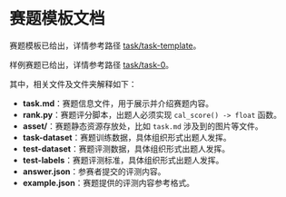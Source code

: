 # 赛题模板文档

赛题模板已给出，详情参考路径 [task/task-template](task-template)。

样例赛题已给出，详情参考路径 [task/task-0](task-0)。

其中，相关文件及文件夹解释如下：

- **task.md**：赛题信息文件，用于展示并介绍赛题内容。
- **rank.py**：赛题评分脚本，出题人必须实现 `cal_score() -> float` 函数。
- **asset/**：赛题静态资源存放处，比如 `task.md` 涉及到的图片等文件。
- **task-dataset**：赛题训练数据，具体组织形式出题人发挥。
- **test-dataset**：赛题评测数据，具体组织形式出题人发挥。
- **test-labels**：赛题评测标准，具体组织形式出题人发挥。
- **answer.json**：参赛者提交的评测内容。
- **example.json**：赛题提供的评测内容参考格式。
